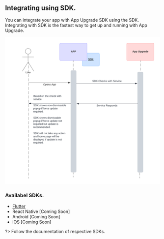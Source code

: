 ## Integrating using SDK.

You can integrate your app with App Upgrade SDK using the SDK. Integrating with SDK is the fastest way to get up and running with App Upgrade.

<img src="https://raw.githubusercontent.com/appupgrade-dev/docs/main/images/sdk-sequence.png">

### Availabel SDKs.
- [Flutter](https://pub.dev/packages/app_upgrade_flutter_sdk)
- React Native [Coming Soon]
- Android [Coming Soon]
- iOS [Coming Soon]

?> Follow the documentation of respective SDKs.
